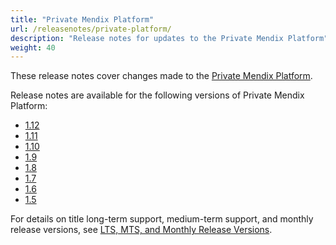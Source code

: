 ```yaml
---
title: "Private Mendix Platform"
url: /releasenotes/private-platform/
description: "Release notes for updates to the Private Mendix Platform"
weight: 40
---
```


These release notes cover changes made to the [Private Mendix Platform](/private-mendix-platform/).

Release notes are available for the following versions of Private Mendix Platform:

* [1.12](/releasenotes/private-platform/1-12/)
* [1.11](/releasenotes/private-platform/1-11/)
* [1.10](/releasenotes/private-platform/1-10/)
* [1.9](/releasenotes/private-platform/1-9/)
* [1.8](/releasenotes/private-platform/1-8/)
* [1.7](/releasenotes/private-platform/1-7/)
* [1.6](/releasenotes/private-platform/1-6/)
* [1.5](/releasenotes/private-platform/1-5/)

For details on title long-term support, medium-term support, and monthly release versions, see [LTS, MTS, and Monthly Release Versions](/releasenotes/studio-pro/lts-mts/).
